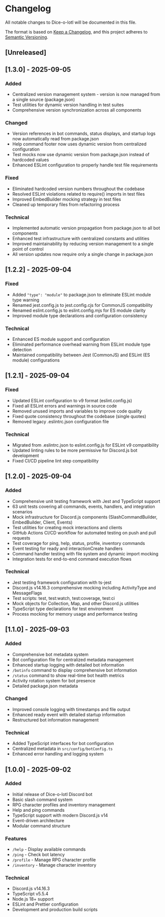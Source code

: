 # Changelog

All notable changes to Dice-o-lotl will be documented in this file.

The format is based on [Keep a Changelog](https://keepachangelog.com/en/1.0.0/),
and this project adheres to [Semantic Versioning](https://semver.org/spec/v2.0.0.html).

## [Unreleased]

## [1.3.0] - 2025-09-05

### Added

- Centralized version management system - version is now managed from a single source (package.json)
- Test utilities for dynamic version handling in test suites
- Comprehensive version synchronization across all components

### Changed

- Version references in bot commands, status displays, and startup logs now automatically read from package.json
- Help command footer now uses dynamic version from centralized configuration
- Test mocks now use dynamic version from package.json instead of hardcoded values
- Enhanced ESLint configuration to properly handle test file requirements

### Fixed

- Eliminated hardcoded version numbers throughout the codebase
- Resolved ESLint violations related to require() imports in test files
- Improved EmbedBuilder mocking strategy in test files
- Cleaned up temporary files from refactoring process

### Technical

- Implemented automatic version propagation from package.json to all bot components
- Enhanced test infrastructure with centralized constants and utilities
- Improved maintainability by reducing version management to a single point of control
- All version updates now require only a single change in package.json

## [1.2.2] - 2025-09-04

### Fixed

- Added `"type": "module"` to package.json to eliminate ESLint module type warning
- Renamed jest.config.js to jest.config.cjs for CommonJS compatibility
- Renamed eslint.config.js to eslint.config.mjs for ES module clarity
- Improved module type declarations and configuration consistency

### Technical

- Enhanced ES module support and configuration
- Eliminated performance overhead warning from ESLint module type detection
- Maintained compatibility between Jest (CommonJS) and ESLint (ES module) configurations

## [1.2.1] - 2025-09-04

### Fixed

- Updated ESLint configuration to v9 format (eslint.config.js)
- Fixed all ESLint errors and warnings in source code
- Removed unused imports and variables to improve code quality
- Fixed quote consistency throughout the codebase (single quotes)
- Removed legacy .eslintrc.json configuration file

### Technical

- Migrated from .eslintrc.json to eslint.config.js for ESLint v9 compatibility
- Updated linting rules to be more permissive for Discord.js bot development
- Fixed CI/CD pipeline lint step compatibility

## [1.2.0] - 2025-09-04

### Added

- Comprehensive unit testing framework with Jest and TypeScript support
- 63 unit tests covering all commands, events, handlers, and integration scenarios
- Mock infrastructure for Discord.js components (SlashCommandBuilder, EmbedBuilder, Client, Events)
- Test utilities for creating mock interactions and clients
- GitHub Actions CI/CD workflow for automated testing on push and pull requests
- Test coverage for ping, help, status, profile, inventory commands
- Event testing for ready and interactionCreate handlers
- Command handler testing with file system and dynamic import mocking
- Integration tests for end-to-end command execution flows

### Technical

- Jest testing framework configuration with ts-jest
- Discord.js v14.16.3 comprehensive mocking including ActivityType and MessageFlags
- Test scripts: test, test:watch, test:coverage, test:ci
- Mock objects for Collection, Map, and other Discord.js utilities
- TypeScript type declarations for test environment
- Process mocking for memory usage and performance testing

## [1.1.0] - 2025-09-03

### Added

- Comprehensive bot metadata system
- Bot configuration file for centralized metadata management
- Enhanced startup logging with detailed bot information
- `/botinfo` command to display comprehensive bot information
- `/status` command to show real-time bot health metrics
- Activity rotation system for bot presence
- Detailed package.json metadata

### Changed

- Improved console logging with timestamps and file output
- Enhanced ready event with detailed startup information
- Restructured bot information management

### Technical

- Added TypeScript interfaces for bot configuration
- Centralized metadata in `src/config/botConfig.ts`
- Enhanced error handling and logging system

## [1.0.0] - 2025-09-02

### Added

- Initial release of Dice-o-lotl Discord bot
- Basic slash command system
- RPG character profiles and inventory management
- Help and ping commands
- TypeScript support with modern Discord.js v14
- Event-driven architecture
- Modular command structure

### Features

- `/help` - Display available commands
- `/ping` - Check bot latency
- `/profile` - Manage RPG character profile
- `/inventory` - Manage character inventory

### Technical

- Discord.js v14.16.3
- TypeScript v5.5.4
- Node.js 18+ support
- ESLint and Prettier configuration
- Development and production build scripts
